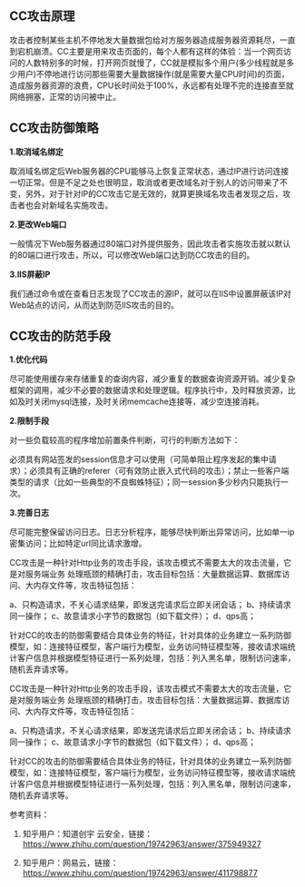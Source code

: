 

## CC攻击原理

攻击者控制某些主机不停地发大量数据包给对方服务器造成服务器资源耗尽，一直到宕机崩溃。CC主要是用来攻击页面的，每个人都有这样的体验：当一个网页访问的人数特别多的时候，打开网页就慢了，CC就是模拟多个用户(多少线程就是多少用户)不停地进行访问那些需要大量数据操作(就是需要大量CPU时间)的页面，造成服务器资源的浪费，CPU长时间处于100%，永远都有处理不完的连接直至就网络拥塞，正常的访问被中止。

## CC攻击防御策略

**1.取消域名绑定**

取消域名绑定后Web服务器的CPU能够马上恢复正常状态，通过IP进行访问连接一切正常。但是不足之处也很明显，取消或者更改域名对于别人的访问带来了不变，另外，对于针对IP的CC攻击它是无效的，就算更换域名攻击者发现之后，攻击者也会对新域名实施攻击。

**2.更改Web端口**

一般情况下Web服务器通过80端口对外提供服务，因此攻击者实施攻击就以默认的80端口进行攻击，所以，可以修改Web端口达到防CC攻击的目的。

**3.IIS屏蔽IP**

我们通过命令或在查看日志发现了CC攻击的源IP，就可以在IIS中设置屏蔽该IP对Web站点的访问，从而达到防范IIS攻击的目的。

## CC攻击的防范手段

**1.优化代码**

尽可能使用缓存来存储重复的查询内容，减少重复的数据查询资源开销。减少复杂框架的调用，减少不必要的数据请求和处理逻辑。程序执行中，及时释放资源，比如及时关闭mysql连接，及时关闭memcache连接等，减少空连接消耗。

**2.限制手段**

对一些负载较高的程序增加前置条件判断，可行的判断方法如下：

必须具有网站签发的session信息才可以使用（可简单阻止程序发起的集中请求）；必须具有正确的referer（可有效防止嵌入式代码的攻击）；禁止一些客户端类型的请求（比如一些典型的不良蜘蛛特征）；同一session多少秒内只能执行一次。

**3.完善日志**

尽可能完整保留访问日志。日志分析程序，能够尽快判断出异常访问，比如单一ip密集访问；比如特定url同比请求激增。







CC攻击是一种针对Http业务的攻击手段，该攻击模式不需要太大的攻击流量，它是对服务端业务 处理瓶颈的精确打击，攻击目标包括：大量数据运算、数据库访问、大内存文件等，攻击特征包括：


a、只构造请求，不关心请求结果，即发送完请求后立即关闭会话；
b、持续请求同一操作；
c、故意请求小字节的数据包（如下载文件）；
d、qps高；


针对CC的攻击的防御需要结合具体业务的特征，针对具体的业务建立一系列防御模型，如：连接特征模型，客户端行为模型，业务访问特征模型等，接收请求端统计客户信息并根据模型特征进行一系列处理，包括：列入黑名单，限制访问速率，随机丢弃请求等。



CC攻击是一种针对Http业务的攻击手段，该攻击模式不需要太大的攻击流量，它是对服务端业务 处理瓶颈的精确打击，攻击目标包括：大量数据运算、数据库访问、大内存文件等，攻击特征包括：


a、只构造请求，不关心请求结果，即发送完请求后立即关闭会话；
b、持续请求同一操作；
c、故意请求小字节的数据包（如下载文件）；
d、qps高；


针对CC的攻击的防御需要结合具体业务的特征，针对具体的业务建立一系列防御模型，如：连接特征模型，客户端行为模型，业务访问特征模型等，接收请求端统计客户信息并根据模型特征进行一系列处理，包括：列入黑名单，限制访问速率，随机丢弃请求等。

参考资料：

1. 知乎用户：知道创宇 云安全，链接：https://www.zhihu.com/question/19742963/answer/375949327

2. 知乎用户：网易云，链接：https://www.zhihu.com/question/19742963/answer/411798877